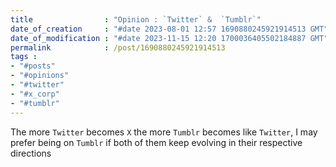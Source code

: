 ```yaml
---
title                : "Opinion : `Twitter` &  `Tumblr`"
date_of_creation     : "#date 2023-08-01 12:57 1690880245921914513 GMT"
date_of_modification : "#date 2023-11-15 12:20 1700036405502184887 GMT"
permalink            : /post/1690880245921914513
tags :
- "#posts"
- "#opinions"
- "#twitter"
- "#x_corp"
- "#tumblr"
---
```

The more `Twitter` becomes `X` the more `Tumblr` becomes like `Twitter`, I may prefer being on `Tumblr` if both of them keep evolving in their respective directions
